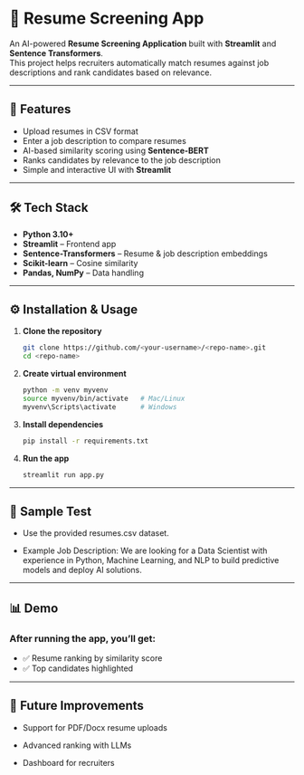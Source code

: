 # 📄 Resume Screening App  

An AI-powered **Resume Screening Application** built with **Streamlit** and **Sentence Transformers**.  
This project helps recruiters automatically match resumes against job descriptions and rank candidates based on relevance.  

---

## 🚀 Features
- Upload resumes in CSV format  
- Enter a job description to compare resumes  
- AI-based similarity scoring using **Sentence-BERT**  
- Ranks candidates by relevance to the job description  
- Simple and interactive UI with **Streamlit**  

---

## 🛠️ Tech Stack
- **Python 3.10+**  
- **Streamlit** – Frontend app  
- **Sentence-Transformers** – Resume & job description embeddings  
- **Scikit-learn** – Cosine similarity  
- **Pandas, NumPy** – Data handling  

---

## ⚙️ Installation & Usage

1. **Clone the repository**
   ```bash
   git clone https://github.com/<your-username>/<repo-name>.git
   cd <repo-name>

2. **Create virtual environment**
    ```bash
    python -m venv myvenv
    source myvenv/bin/activate   # Mac/Linux  
    myvenv\Scripts\activate      # Windows

3. **Install dependencies**                                        
    ```bash
    pip install -r requirements.txt

4. **Run the app**
    ```bash
    streamlit run app.py

---

## 🧪 Sample Test

- Use the provided resumes.csv dataset.

- Example Job Description:
We are looking for a Data Scientist with experience in Python, Machine Learning,
and NLP to build predictive models and deploy AI solutions.

---

## 📊 Demo
### After running the app, you’ll get:

- ✅ Resume ranking by similarity score
- ✅ Top candidates highlighted

---

## 📌 Future Improvements
- Support for PDF/Docx resume uploads

- Advanced ranking with LLMs

- Dashboard for recruiters


  
